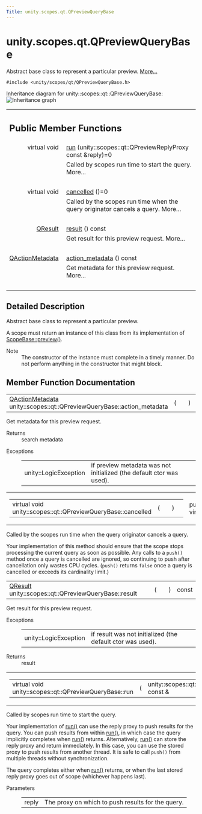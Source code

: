 ```yaml
---
Title: unity.scopes.qt.QPreviewQueryBase
---
```


# unity.scopes.qt.QPreviewQueryBase

<p>Abstract base class to represent a particular preview.  
<a href="#details">More...</a></p>
<p><code>#include &lt;unity/scopes/qt/QPreviewQueryBase.h&gt;</code></p>
Inheritance diagram for unity::scopes::qt::QPreviewQueryBase:
<img src="https://developer.ubuntu.com/static/devportal_uploaded/897c31aa-c0a1-40f8-8100-50f6ecb7cf95-../unity.scopes.qt.QPreviewQueryBase/classunity_1_1scopes_1_1qt_1_1_q_preview_query_base__inherit__graph.png" border="0" alt="Inheritance graph"/>
<table class="memberdecls">
<tr class="heading"><td colspan="2"><h2 class="groupheader">
Public Member Functions</h2></td></tr>
<tr class="memitem:ad78a0506cb7e2522fc351bfb70ba45dc"><td class="memItemLeft" align="right" valign="top">virtual void&#160;</td><td class="memItemRight" valign="bottom"><a class="el" href="#ad78a0506cb7e2522fc351bfb70ba45dc">run</a> (unity::scopes::qt::QPreviewReplyProxy const &amp;reply)=0</td></tr>
<tr class="memdesc:ad78a0506cb7e2522fc351bfb70ba45dc"><td class="mdescLeft">&#160;</td><td class="mdescRight">Called by scopes run time to start the query.  More...<br /></td></tr>
<tr class="separator:ad78a0506cb7e2522fc351bfb70ba45dc"><td class="memSeparator" colspan="2">&#160;</td></tr>
<tr class="memitem:a9940e957abbea418e3e5975da60afda7"><td class="memItemLeft" align="right" valign="top">virtual void&#160;</td><td class="memItemRight" valign="bottom"><a class="el" href="#a9940e957abbea418e3e5975da60afda7">cancelled</a> ()=0</td></tr>
<tr class="memdesc:a9940e957abbea418e3e5975da60afda7"><td class="mdescLeft">&#160;</td><td class="mdescRight">Called by the scopes run time when the query originator cancels a query.  More...<br /></td></tr>
<tr class="separator:a9940e957abbea418e3e5975da60afda7"><td class="memSeparator" colspan="2">&#160;</td></tr>
<tr class="memitem:ac2085be111dbd8e624af95d0205efc75"><td class="memItemLeft" align="right" valign="top"><a class="el" href="unity.scopes.qt.QResult.md">QResult</a>&#160;</td><td class="memItemRight" valign="bottom"><a class="el" href="#ac2085be111dbd8e624af95d0205efc75">result</a> () const </td></tr>
<tr class="memdesc:ac2085be111dbd8e624af95d0205efc75"><td class="mdescLeft">&#160;</td><td class="mdescRight">Get result for this preview request.  More...<br /></td></tr>
<tr class="separator:ac2085be111dbd8e624af95d0205efc75"><td class="memSeparator" colspan="2">&#160;</td></tr>
<tr class="memitem:a6fe3ece7ffc9258e9c9fc17ac3bb8f5e"><td class="memItemLeft" align="right" valign="top"><a class="el" href="unity.scopes.qt.QActionMetadata.md">QActionMetadata</a>&#160;</td><td class="memItemRight" valign="bottom"><a class="el" href="#a6fe3ece7ffc9258e9c9fc17ac3bb8f5e">action_metadata</a> () const </td></tr>
<tr class="memdesc:a6fe3ece7ffc9258e9c9fc17ac3bb8f5e"><td class="mdescLeft">&#160;</td><td class="mdescRight">Get metadata for this preview request.  More...<br /></td></tr>
<tr class="separator:a6fe3ece7ffc9258e9c9fc17ac3bb8f5e"><td class="memSeparator" colspan="2">&#160;</td></tr>
</table>
<a name="details" id="details"></a><h2 class="groupheader">Detailed Description</h2>
<p>Abstract base class to represent a particular preview. </p>
<p>A scope must return an instance of this class from its implementation of <a class="el" href="unity.scopes.ScopeBase.md#a154b9b4cfc0f40572cfec60dd819396f" title="Invoked when a scope is requested to create a preview for a particular result. ">ScopeBase::preview()</a>.</p>
<dl class="section note"><dt>Note</dt><dd>The constructor of the instance must complete in a timely manner. Do not perform anything in the constructor that might block. </dd></dl>
<h2 class="groupheader">Member Function Documentation</h2>
<table class="memname">
<tr>
<td class="memname"><a class="el" href="unity.scopes.qt.QActionMetadata.md">QActionMetadata</a> unity::scopes::qt::QPreviewQueryBase::action_metadata </td>
<td>(</td>
<td class="paramname"></td><td>)</td>
<td> const</td>
</tr>
</table>
<p>Get metadata for this preview request. </p>
<dl class="section return"><dt>Returns</dt><dd>search metadata </dd></dl>
<dl class="exception"><dt>Exceptions</dt><dd>
<table class="exception">
<tr><td class="paramname">unity::LogicException</td><td>if preview metadata was not initialized (the default ctor was used). </td></tr>
</table>
</dd>
</dl>
<table class="mlabels">
<tr>
<td class="mlabels-left">
<table class="memname">
<tr>
<td class="memname">virtual void unity::scopes::qt::QPreviewQueryBase::cancelled </td>
<td>(</td>
<td class="paramname"></td><td>)</td>
<td></td>
</tr>
</table>
</td>
<td class="mlabels-right">
<span class="mlabels"><span class="mlabel">pure virtual</span></span>  </td>
</tr>
</table>
<p>Called by the scopes run time when the query originator cancels a query. </p>
<p>Your implementation of this method should ensure that the scope stops processing the current query as soon as possible. Any calls to a <code>push()</code> method once a query is cancelled are ignored, so continuing to push after cancellation only wastes CPU cycles. (<code>push()</code> returns <code>false</code> once a query is cancelled or exceeds its cardinality limit.) </p>
<table class="memname">
<tr>
<td class="memname"><a class="el" href="unity.scopes.qt.QResult.md">QResult</a> unity::scopes::qt::QPreviewQueryBase::result </td>
<td>(</td>
<td class="paramname"></td><td>)</td>
<td> const</td>
</tr>
</table>
<p>Get result for this preview request. </p>
<dl class="exception"><dt>Exceptions</dt><dd>
<table class="exception">
<tr><td class="paramname">unity::LogicException</td><td>if result was not initialized (the default ctor was used). </td></tr>
</table>
</dd>
</dl>
<dl class="section return"><dt>Returns</dt><dd>result </dd></dl>
<table class="mlabels">
<tr>
<td class="mlabels-left">
<table class="memname">
<tr>
<td class="memname">virtual void unity::scopes::qt::QPreviewQueryBase::run </td>
<td>(</td>
<td class="paramtype">unity::scopes::qt::QPreviewReplyProxy const &amp;&#160;</td>
<td class="paramname"><em>reply</em></td><td>)</td>
<td></td>
</tr>
</table>
</td>
<td class="mlabels-right">
<span class="mlabels"><span class="mlabel">pure virtual</span></span>  </td>
</tr>
</table>
<p>Called by scopes run time to start the query. </p>
<p>Your implementation of <a class="el" href="#ad78a0506cb7e2522fc351bfb70ba45dc" title="Called by scopes run time to start the query. ">run()</a> can use the reply proxy to push results for the query. You can push results from within <a class="el" href="#ad78a0506cb7e2522fc351bfb70ba45dc" title="Called by scopes run time to start the query. ">run()</a>, in which case the query implicitly completes when <a class="el" href="#ad78a0506cb7e2522fc351bfb70ba45dc" title="Called by scopes run time to start the query. ">run()</a> returns. Alternatively, <a class="el" href="#ad78a0506cb7e2522fc351bfb70ba45dc" title="Called by scopes run time to start the query. ">run()</a> can store the reply proxy and return immediately. In this case, you can use the stored proxy to push results from another thread. It is safe to call <code>push()</code> from multiple threads without synchronization.</p>
<p>The query completes either when <a class="el" href="#ad78a0506cb7e2522fc351bfb70ba45dc" title="Called by scopes run time to start the query. ">run()</a> returns, or when the last stored reply proxy goes out of scope (whichever happens last).</p>
<dl class="params"><dt>Parameters</dt><dd>
<table class="params">
<tr><td class="paramname">reply</td><td>The proxy on which to push results for the query. </td></tr>
</table>
</dd>
</dl>
